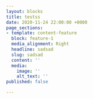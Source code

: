 ```yaml
---
layout: blocks
title: testss
date: 2020-11-24 22:00:00 +0000
page_sections:
- template: content-feature
  block: feature-1
  media_alignment: Right
  headline: sadsad
  slug: sadsad
  content: ''
  media:
    image: ''
    alt_text: ''
published: false

---
```


